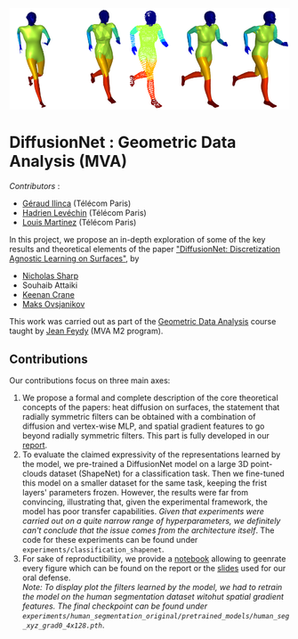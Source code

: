 <p align="center">
  <img src="saved_figures/main_figure.png"/>
</p>

# DiffusionNet : Geometric Data Analysis (MVA)

*Contributors* : 
- [Géraud Ilinca](https://www.linkedin.com/in/geraud-ilinca/) (Télécom Paris)
- [Hadrien Levéchin](https://www.linkedin.com/in/hadrien-levechin/) (Télécom Paris)
- [Louis Martinez](https://www.linkedin.com/in/louis-martinez-5586b71b7/) (Télécom Paris)

In this project, we propose an in-depth exploration of some of the key results and theoretical elements of the paper ["DiffusionNet: Discretization Agnostic Learning on Surfaces"](https://arxiv.org/abs/2012.00888), by 
- [Nicholas Sharp](https://nmwsharp.com/)
- Souhaib Attaiki
- [Keenan Crane](http://keenan.is/here)
- [Maks Ovsjanikov](http://www.lix.polytechnique.fr/~maks/)

This work was carried out as part of the [Geometric Data Analysis](https://www.master-mva.com/cours/geometric-data-analysis/) course taught by [Jean Feydy](https://www.jeanfeydy.com/Teaching/index.html) (MVA M2 program). 

## Contributions

Our contributions focus on three main axes:
1. We propose a formal and complete description of the core theoretical concepts of the papers: heat diffusion on surfaces, the statement that radially symmetric filters can be obtained with a combination of diffusion and vertex-wise MLP, and spatial gradient features to go beyond radially symmetric filters. This part is fully developed in our [report](./report.pdf).
2. To evaluate the claimed expressivity of the representations learned by the model, we pre-trained a DiffusionNet model on a large 3D point-clouds dataset (ShapeNet) for a classification task. Then we fine-tuned this model on a smaller dataset for the same task, keeping the frist layers' parameters frozen. However, the results were far from convincing, illustrating that, given the experimental framework, the model has poor transfer capabilities. *Given that experiments were carried out on a quite narrow range of hyperparameters, we definitely can't conclude that the issue comes from the architecture itself*. The code for these experiments can be found under `experiments/classification_shapenet`.
3. For sake of reproductibility, we provide a [notebook](./figures.ipynb) allowing to geenrate every figure which can be found on the report or the [slides](./slides.pdf) used for our oral defense.  
*Note: To display plot the filters learned by the model, we had to retrain the model on the human segmentation dataset witohut spatial gradient features. The final checkpoint can be found under `experiments/human_segmentation_original/pretrained_models/human_seg_xyz_grad0_4x128.pth`*.
